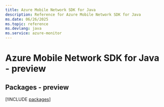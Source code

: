 ```yaml
---
title: Azure Mobile Network SDK for Java
description: Reference for Azure Mobile Network SDK for Java
ms.date: 06/26/2025
ms.topic: reference
ms.devlang: java
ms.service: azure-monitor
---
```

# Azure Mobile Network SDK for Java - preview
## Packages - preview
[!INCLUDE [packages](mobile-network-index.md)]
